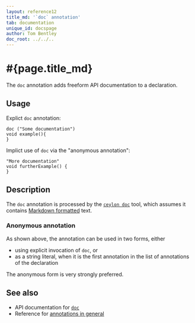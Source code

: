 ```yaml
---
layout: reference12
title_md: '`doc` annotation'
tab: documentation
unique_id: docspage
author: Tom Bentley
doc_root: ../../..
---
```


# #{page.title_md}

The `doc` annotation adds freeform API documentation to a declaration.

## Usage

Explict `doc` annotation:

<!-- try: -->
    doc ("Some documentation")
    void example(){
    }

Implict use of `doc` via the "anonymous annotation":

<!-- try: -->
    "More documentation"
    void furtherExample() {
    }

## Description

The `doc` annotation is processed by the 
[`ceylon doc`](#{site.urls.ceylon_tool_current}/ceylon-doc.html) tool, 
which assumes it contains [Markdown formatted](../markdown/) text.

### Anonymous annotation

As shown above, the annotation can be used in two forms, either

* using explicit invocation of `doc`, or
* as a string literal, when it is the first annotation in the list of 
  annotations of the declaration

The anonymous form is very strongly preferred.

## See also

* API documentation for [`doc`](#{site.urls.apidoc_1_2}/index.html#doc)
* Reference for [annotations in general](../../structure/annotation/)

